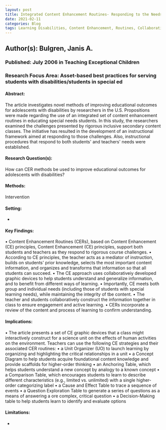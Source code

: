 ```yaml
---
layout: post
title: Integrated Content Enhancement Routines- Responding to the Needs of Adolescents With Disabilities in Rigorous Inclusive Secondary Content Classes
date: 2021-02-11
categories: Blog
tags: Learning Disabilities, Content Enhancement, Routines, Collaboration, Inclusion
---
```


## Author(s): Bulgren, Janis A.

### Published: July 2006 in Teaching Exceptional Children

### Research Focus Area: Asset-based best practices for serving students with disabilities/students in special ed

#### Abstract:
The article investigates novel methods of improving educational outcomes for adolescents with disabilities by researchers in the U.S. Propositions were made regarding the use of an integrated set of content enhancement routines in educating special needs students. In this study, the researchers examined the challenges presented by rigorous inclusive secondary content classes. The initiative has resulted in the development of an instructional framework aimed at responding to those challenges. Also, instructional procedures that respond to both students' and teachers' needs were established.


#### Research Question(s):
 How can CER methods be used to improve educational outcomes for adolescents with disabilities?


#### Methods:
Intervention


#### Setting:
-


#### Key Findings:
• Content Enhancement Routines (CERs), based on Content Enhancement (CE) principles, Content Enhancement (CE) principles, support both students and teachers as they respond to rigorous course challenges. • According to CE principles, the teacher acts as a mediator of instruction, builds on students' prior knowledge, selects the most important content information, and organizes and transforms that information so that all students can succeed. • The CE approach uses collaborativeiy developed graphic devices to help students understand and generalize information, and to benefit from different ways of learning. • Importantly, CE meets both group and individual needs (including those of students with special learning needs), while maintaining the integrity of tbe content. • The teacher and students collaboratively construct the information together in class to ensure engagement and active learning. • CERs incorporate a review of the content and process of learning to confirm understanding. 


#### Implications:
• The article presents a set of CE graphic devices that a class might interactively construct for a science unit on the effects of human activities on the environment. Teachers can use the following CE strategies and their associated CER routines: • a Unit Organizer (UO) to launch learning by organizing and highlighting the critical relationships in a unit • a Concept Diagram to help students acquire foundational content knowledge and provide scaffolds for higher-order thinking • an Anchoring Table, which helps students understand a new concept by analogy to a known concept • a Comparison Table, which encourages students to learn to describe different characteristics (e.g., limited vs. unlimited) with a single higher-order categorizing label • a Cause and Effect Table to trace a sequence of events • a Question Exploration Table to generate a series of questions as a means of answering a  ore complex, critical question • a Decision-Making table to help students learn to identify and evaluate options 


#### Limitations:
-


